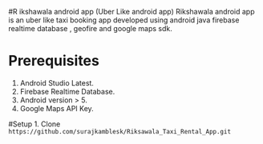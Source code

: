 #R ikshawala android app (Uber Like android app)
Rikshawala android app is an uber like taxi booking app developed using android java  firebase realtime database , geofire and google maps sdk.

# Prerequisites
 1. Android Studio Latest.
 2. Firebase Realtime Database.
 3. Android version > 5.
 4. Google Maps API Key.
 
 #Setup
      1. Clone ``` https://github.com/surajkamblesk/Riksawala_Taxi_Rental_App.git ```
